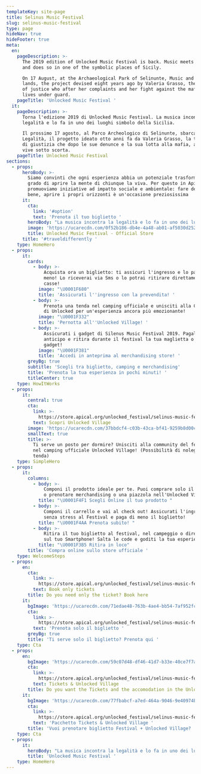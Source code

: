 ```yaml
---
templateKey: site-page
title: Selinus Music Festival
slug: selinus-music-festival
type: page
hideNav: true
hideFooter: true
meta:
  en:
    pageDescription: >-
      The 2019 edition of Unlocked Music Festival is back. Music meets legality
      and does so in one of the symbolic places of Sicily.

      On 17 August, at the Archaeological Park of Selinunte, Music and Legality
      lands, the project devised eight years ago by Valeria Grasso, the witness
      of justice who after her complaints and her fight against the mafia, today
      lives under guard.
    pageTitle: 'Unlocked Music Festival '
  it:
    pageDescription: >-
      Torna l'edizione 2019 di Unlocked Music Festival. La musica incontra la
      legalità e lo fa in uno dei luoghi simbolo della Sicilia.

      Il prossimo 17 agosto, al Parco Archeologico di Selinunte, sbarca Musica e
      Legalità, il progetto ideato otto anni fa da Valeria Grasso, la testimone
      di giustizia che dopo le sue denunce e la sua lotta alla mafia, ad oggi
      vive sotto scorta. 
    pageTitle: Unlocked Music Festival
sections:
  - props:
      heroBody: >-
        Siamo convinti che ogni esperienza abbia un potenziale trasformativo in
        grado di aprire la mente di chiunque la viva. Per questo in Apical
        promuoviamo iniziative ad impatto sociale e ambientale: fare del bene fa
        bene, aprire i propri orizzonti è un'occasione preziosissima
      it:
        cta:
          link: '#option'
          text: 'Prenota il tuo biglietto '
        heroBody: "La musica incontra la legalità e lo fa in uno dei luoghi simbolo della Sicilia.\r\nIl 17 agosto, al Parco Archeologico di Selinunte, sbarca Musica e Legalità: special guest CARL COX "
        image: 'https://ucarecdn.com/0f52b186-db4e-4a48-ab01-af5030d25221/'
        title: Unlocked Music Festival - Official Store
      title: '#traveldifferently '
    type: HomeHero
  - props:
      it:
        cards:
          - body: >-
              Acquista ora un biglietto: ti assicuri l'ingresso e lo paghi di
              meno! Lo riceverai via Sms o lo potrai ritirare direttamente alle
              casse! 
            image: "\U0001F680"
            title: 'Assicurati l''ingresso con la prevendita! '
          - body: >-
              Prenota una tenda nel camping ufficiale e unisciti alla Community
              di Unlocked per un'esperienza ancora più emozionante! 
            image: "\U0001F332"
            title: 'Pernotta all''Unlocked Village! '
          - body: >-
              Assicurati i gadget di Silenus Music Festival 2019. Pagali in
              anticipo e ritira durante il festival la tua maglietta o il tuo
              gadget! 
            image: "\U0001F381"
            title: 'Accedi in anteprima al merchandising store! '
        greyBg: true
        subtitle: 'Scegli tra biglietto, camping e merchandising'
        title: 'Prenota la tua esperienza in pochi minuti! '
        titleCenter: true
    type: HowItWorks
  - props:
      it:
        central: true
        cta:
          link: >-
            https://store.apical.org/unlocked_festival/selinus-music-festival.html
          text: Scopri Unlocked Village
        image: 'https://ucarecdn.com/37bbdcf4-c03b-43ca-bf41-9259b8d00c7b/'
        smallText: true
        title: >-
          Ti serve un posto per dormire? Unisciti alla community del festival
          nel camping ufficiale Unlocked Village! (Possibilità di noleggio
          tenda) 
    type: SimpleHero
  - props:
      it:
        columns:
          - body: >-
              Componi il prodotto ideale per te. Puoi comprare solo il biglietto
              o prenotare merchandising o una piazzola nell'Unlocked Village
            title: "\U0001F4F1 Scegli Online il tuo prodotto "
          - body: >-
              Componi il carrello e vai al check out! Assicurati l'ingresso
              senza stress al Festival e paga di meno il biglietto! 
            title: "\U0001F4AA Prenota subito! "
          - body: >-
              Ritira il tuo biglietto al festival, nel campeggio o direttamente
              sul tuo Smartphone! Salta le code e goditi la tua esperienza! 
            title: "\U0001F3B5 Ritira in loco"
        title: 'Compra online sullo store ufficiale '
    type: WelcomeSteps
  - props:
      en:
        cta:
          link: >-
            https://store.apical.org/unlocked_festival/selinus-music-festival-ticket.html 
          text: Book only tickets
        title: Do you need only the ticket? Book here
      it:
        bgImage: 'https://ucarecdn.com/71edae48-763b-4ae4-bb54-7af952fcbbf8/'
        cta:
          link: >-
            https://store.apical.org/unlocked_festival/selinus-music-festival-ticket.html
          text: 'Prenota solo il biglietto '
        greyBg: true
        title: 'Ti serve solo il biglietto? Prenota qui '
    type: Cta
  - props:
      en:
        bgImage: 'https://ucarecdn.com/59c07d48-df46-41d7-b33e-40ce7f7a9a3b/'
        cta:
          link: >-
            https://store.apical.org/unlocked_festival/selinus-music-festival.html
          text: Tickets & Unlocked Village
        title: Do you want the Tickets and the accomodation in the Unlocked Village?
      it:
        bgImage: 'https://ucarecdn.com/77fbabcf-a7ed-464a-9046-9e40974b4a65/'
        cta:
          link: >-
            https://store.apical.org/unlocked_festival/selinus-music-festival.html
          text: 'Pacchetto Tickets & Unlocked Village '
        title: 'Vuoi prenotare biglietto Festival + Unlocked Village? '
    type: Cta
  - props:
      it:
        heroBody: "La musica incontra la legalità e lo fa in uno dei luoghi simbolo della Sicilia.\r\nIl prossimo 17 agosto, al Parco Archeologico di Selinunte, sbarca Musica e Legalità, il progetto ideato otto anni fa da Valeria Grasso, la testimone di giustizia che dopo le sue denunce e la sua lotta alla mafia, ad oggi vive sotto scorta. Dopo l’edizione palermitana che ha visto 15.000 giovani affollare il Velodromo dedicato al giudice Paolo Borsellino, il nuovo appuntamento sarà ospitato all’interno del parco archeologico più grande d’Europa, nel Comune di Castelvetrano.\r\n\r\nUna scelta non casuale perché quel lembo di terra è storicamente considerato roccaforte del boss latitante Matteo Messina Denaro. Così proprio dal palco di #SELINUSMUSICFESTIVAL, che vede la palermitana Unlocked alla direzione artistica, la tematica vede ancora una volta i giovani al centro di tutto. Giovani che lottano contro le dipendenze, ragazzi contro ogni tipo di mafia, in attesa di lanciare la proposta per la riqualificazione sociale dei beni confiscati promossa dal Ministero della Salute. In collaborazione con ReCord Eventi e con il supporto di ADP Management.\r\n\r\nSul palco si alterneranno band italiane, performance di artisti siciliani e internazionali e la star CARL COX, il primo dj al mondo ad aver suonato nella cornice del celebre sito neolitico di Stonehenge (UK). L’artista numero uno della musica elettronica è stato anche il protagonista di un party che ha fatto il giro dei cinque continenti, compreso lo Château de Chambord, il castello più grande della Loira e patrimonio dell’Unesco.\r\n\r\nUn’occasione per riscoprire il sito di origini greche più ampio e imponente d’Europa. L’idea di portare Musica & Legalità nel luogo simbolo della Grecia “siciliana” nasce con l’ex direttore del parco archeologico di Selinunte Enrico Caruso - oggi direttore del parco archeologico di Lilibeo - e prosegue grazie all’impegno del neo-nominato Bernardo Agrò. Vi aspetta un evento che farà felici i siciliani e i tantissimi turisti che affolleranno l'Isola, ma soprattutto sarà un'occasione per riscoprire il parco archeologico di Selinunte, il sito di origini greche più ampio e imponente d'Europa. Un luogo unico, dove il tempo è sospeso, immerso in un’altra dimensione: la Grecia “siciliana\" trova qui uno dei più alti e grandiosi esempi di integrazione tra urbanistica, architettura e paesaggio dell’intero Mediterraneo. Un presente giunto da lontano, dove ogni elemento che compone questo intricato sistema di strade, case, templi, mura, porto e mare, lascerà il ricordo di un’infinita emozione.\r\n\r\n• ARTIST •\r\n\r\n• Carl Cox\r\n• Nic Fanciulli\r\n• Junge Junge\r\n• Fabrizio De Santis\r\n\r\nand many more...\r\n\r\n\U0001F354 FOOD, DRINK & RELAX ZONE \U0001F379\r\nPowered by:\r\nTBD\r\n\r\nUna vasta area food, drink & relax zone, insieme a marchi prestigiosi che renderanno la vostra giornata indimenticabile. Una vera e propria cittadella del divertimento dove, attraverso il nuovo e fantastico sistema di Change/Token, potrete godervi sole e musica nel pomeriggio, cenare aspettando i vostri artisti preferiti e godere delle rinfrescanti bevande durante tutta la durata del concerto.\r\n\r\n♫ SHOW\r\nSUPER SOUND SYSTEM, SPECTACULAR VIDEO, LIGHTS, EFFECTS SHOW"
        title: 'Unlocked Music Festival '
    type: HomeHero
---
```



